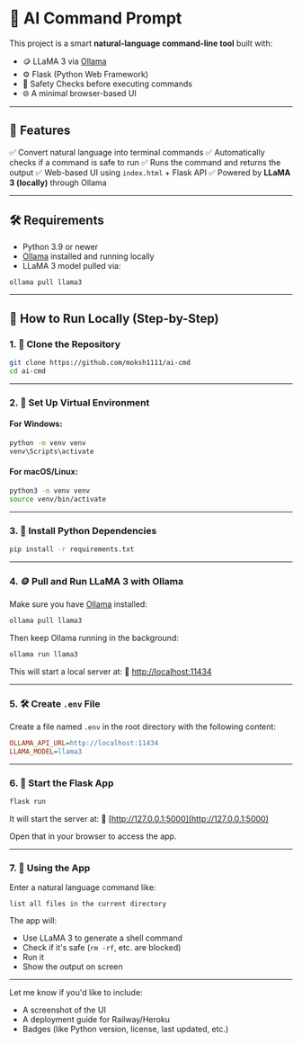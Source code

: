 # 🫠 AI Command Prompt

This project is a smart **natural-language command-line tool** built with:

* 🪙 LLaMA 3 via [Ollama](https://ollama.com/)
* ⚙️ Flask (Python Web Framework)
* 🩼 Safety Checks before executing commands
* 🌐 A minimal browser-based UI

---

## 🚀 Features

✅ Convert natural language into terminal commands
✅ Automatically checks if a command is safe to run
✅ Runs the command and returns the output
✅ Web-based UI using `index.html` + Flask API
✅ Powered by **LLaMA 3 (locally)** through Ollama

---

## 🛠️ Requirements

* Python 3.9 or newer
* [Ollama](https://ollama.com/) installed and running locally
* LLaMA 3 model pulled via:

```bash
ollama pull llama3
```

---

## 🧪 How to Run Locally (Step-by-Step)

### 1. 🧬 Clone the Repository

```bash
git clone https://github.com/moksh1111/ai-cmd
cd ai-cmd
```

---

### 2. 🐍 Set Up Virtual Environment

#### For Windows:

```bash
python -m venv venv
venv\Scripts\activate
```

#### For macOS/Linux:

```bash
python3 -m venv venv
source venv/bin/activate
```

---

### 3. 📅 Install Python Dependencies

```bash
pip install -r requirements.txt
```

---

### 4. 🪙 Pull and Run LLaMA 3 with Ollama

Make sure you have [Ollama](https://ollama.com/) installed:

```bash
ollama pull llama3
```

Then keep Ollama running in the background:

```bash
ollama run llama3
```

This will start a local server at:
📍 [http://localhost:11434](http://localhost:11434)

---

### 5. 🛠️ Create `.env` File

Create a file named `.env` in the root directory with the following content:

```ini
OLLAMA_API_URL=http://localhost:11434
LLAMA_MODEL=llama3
```

---

### 6. 🧠 Start the Flask App

```bash
flask run
```

It will start the server at:
📍 [http://127.0.0.1:5000](http://127.0.0.1:5000)

Open that in your browser to access the app.

---

### 7. 💬 Using the App

Enter a natural language command like:

```text
list all files in the current directory
```

The app will:

* Use LLaMA 3 to generate a shell command
* Check if it's safe (`rm -rf`, etc. are blocked)
* Run it
* Show the output on screen

---

Let me know if you'd like to include:

* A screenshot of the UI
* A deployment guide for Railway/Heroku
* Badges (like Python version, license, last updated, etc.)
